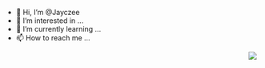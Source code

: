 - 👋 Hi, I’m @Jayczee
- 👀 I’m interested in ...
- 🌱 I’m currently learning ...
- 📫 How to reach me ...

<a href="https://github.com/anuraghazra/github-readme-stats">
  <img style="float:right" src="https://github-readme-stats.vercel.app/api?username=jayczee&hide=prs&show_icons=true%theme=radical&include_all_commits=true" />
</a>
